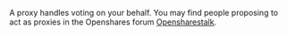 A proxy handles voting on your behalf. You may find people proposing to act as proxies in the Openshares forum [Opensharestalk](https://opensharestalk.org/index.php/board,104.0.html). 
